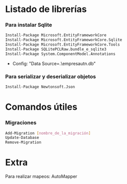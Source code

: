 # Listado de librerías

### Para instalar Sqlite
```bash
Install-Package Microsoft.EntityFrameworkCore
Install-Package Microsoft.EntityFrameworkCore.Sqlite
Install-Package Microsoft.EntityFrameworkCore.Tools
Install-Package SQLitePCLRaw.bundle_e_sqlite3
Install-Package System.ComponentModel.Annotations
```

* Config: "Data Source=.\\empresautn.db"

### Para serializar y deserializar objetos
```bash
Install-Package Newtonsoft.Json
```

# Comandos útiles

### Migraciones
```bash
Add-Migration [nombre_de_la_migración]
Update-Database
Remove-Migration
```

# Extra
Para realizar mapeos: AutoMapper
